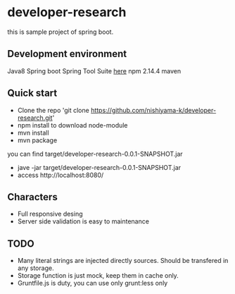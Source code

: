 # developer-research

this is sample project of spring boot.

## Development environment

Java8
Spring boot
Spring Tool Suite [here](http://spring.io/tools)
npm 2.14.4
maven

## Quick start

- Clone the repo 'git clone https://github.com/nishiyama-k/developer-research.git'
- npm install to download node-module
- mvn install
- mvn package

you can find target/developer-research-0.0.1-SNAPSHOT.jar

- jave -jar target/developer-research-0.0.1-SNAPSHOT.jar
- access http://localhost:8080/

## Characters

- Full responsive desing
- Server side validation is easy to maintenance

## TODO

- Many literal strings are injected directly sources. Should be transfered in any storage.
- Storage function is just mock, keep them in cache only.
- Gruntfile.js is duty, you can use only grunt:less only


